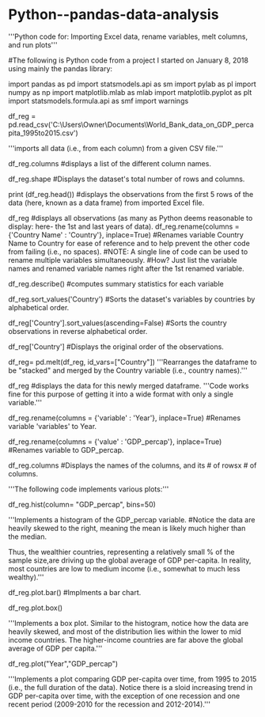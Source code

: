 # Python--pandas-data-analysis
'''Python code for: Importing Excel data, rename variables, melt columns, and run plots'''

#The following is Python code from a project I started on January 8, 2018 using mainly the pandas library:

import pandas as pd
import statsmodels.api as sm
import pylab as pl
import numpy as np
import matplotlib.mlab as mlab
import matplotlib.pyplot as plt
import statsmodels.formula.api as smf
import warnings



df_reg = pd.read_csv('C:\\Users\\Owner\\Documents\\World_Bank_data_on_GDP_percapita_1995to2015.csv')

'''imports all data (i.e., from each column) from a given CSV file.'''

df_reg.columns
#displays a list of the different column names.

df_reg.shape
#Displays the dataset's total number of rows and columns.

print (df_reg.head())
#displays the observations from the first 5 rows of the data (here, known as a data frame) from imported Excel file.

df_reg
#displays all observations (as many as Python deems reasonable to display: here- the 1st and last years of data).
df_reg.rename(columns = {'Country Name' : 'Country'}, inplace=True)
#Renames variable Country Name to Country for ease of reference and to help prevent the other code from failing (i.e., no spaces).
#NOTE: A single line of code can be used to rename multiple variables simultaneously. 
#How? Just list the variable names and renamed variable names right after the 1st renamed variable.

df_reg.describe()
#computes summary statistics for each variable

df_reg.sort_values('Country')
#Sorts the dataset's variables by countries by alphabetical order.

df_reg['Country'].sort_values(ascending=False)
#Sorts the country observations in reverse alphabetical order.

df_reg['Country']
#Displays the original order of the observations.


df_reg= pd.melt(df_reg, id_vars=["Country"])
'''Rearranges the dataframe to be "stacked" and merged by the Country variable (i.e., country names).'''

df_reg
#displays the data for this newly merged dataframe.
'''Code works fine for this purpose of getting it into a wide format with only a single variable.'''



df_reg.rename(columns = {'variable' : 'Year'}, inplace=True)
#Renames variable 'variables' to Year.

df_reg.rename(columns = {'value' : 'GDP_percap'}, inplace=True)
#Renames variable to GDP_percap.

df_reg.columns
#Displays the names of the columns, and its # of rowsx # of columns.

'''The following code implements various plots:'''

df_reg.hist(column= "GDP_percap", bins=50)

'''Implements a histogram of the GDP_percap variable.
#Notice the data are heavily skewed to the right, meaning the mean is likely
much higher than the median. 

Thus, the wealthier countries, 
representing a relatively small % of the sample size,are driving
up the global average of GDP per-capita. In reality, most countries 
are low to medium income (i.e., somewhat to much less wealthy).'''

df_reg.plot.bar()
#Implments a bar chart.

df_reg.plot.box()

'''Implements a box plot. Similar to the histogram, notice how the
data are heavily skewed, and most of the distribution lies
within the lower to mid income countries. The higher-income countries
are far above the global average of GDP per capita.'''


df_reg.plot("Year","GDP_percap")

'''Implements a plot comparing GDP per-capita over time, from
1995 to 2015 (i.e., the full duration of the data).
Notice there is a sloid increasing trend in GDP per-capita
over time, with the exception of one recession and one recent period
(2009-2010 for the recession and 2012-2014).'''
